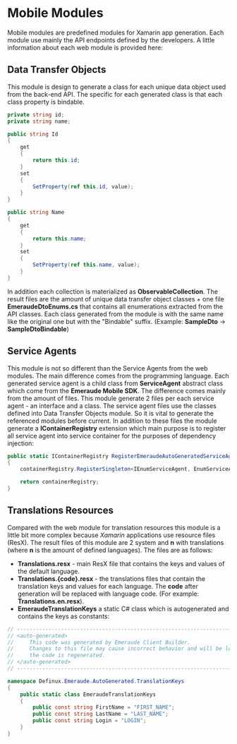# Mobile Modules
Mobile modules are predefined modules for Xamarin app generation. Each module use mainly the API endpoints defined by 
the developers. A little information about each web module is provided here:

## Data Transfer Objects
This module is design to generate a class for each unique data object used from the back-end API.
The specific for each generated class is that each class property is bindable. 
```cs
private string id;
private string name;

public string Id 
{ 
	get
	{
		return this.id;
	}
	set
	{
		SetProperty(ref this.id, value); 
	}
}

public string Name 
{ 
	get
	{
		return this.name;
	}
	set
	{
		SetProperty(ref this.name, value); 
	}
}
```

In addition each collection is materialized as **ObservableCollection**. 
The result files are the amount of unique data transfer object classes +
one file **EmeraudeDtoEnums.cs** that contains all enumerations extracted from the API classes. Each class 
generated from the module is with the same name like the original one but with the "Bindable" suffix. 
(Example: **SampleDto** -> **SampleDtoBindable**)

## Service Agents
This module is not so different than the Service Agents from the web modules. The main difference 
comes from the programming language. Each generated service agent is a child class from **ServiceAgent** 
abstract class which come from the **Emeraude Mobile SDK**. The difference comes mainly from the 
amount of files. This module generate 2 files per each service agent - an interface and a class.
The service agent files use the classes defined into Data Transfer Objects module. So it is vital to 
generate the referenced modules before current. In addition to these files the module generate a 
**IContainerRegistry** extension which main purpose is to register all service agent into service container
for the purposes of dependency injection:
```cs
public static IContainerRegistry RegisterEmeraudeAutoGeneratedServiceAgents(this IContainerRegistry containerRegistry)
{
    containerRegistry.RegisterSingleton<IEnumServiceAgent, EnumServiceAgent>();

    return containerRegistry;
}
```

## Translations Resources
Compared with the web module for translation resources this module is a little bit more complex because
*Xamarin* applications use resource files (ResX). The result files of this module are 2 system and 
**n** with translations (where **n** is the amount of defined languages). The files are as follows:
- **Translations.resx** - main ResX file that contains the keys and values of the default language.
- **Translations.{code}.resx** - the translations files that contain the translation keys and values for each 
language. The **code** after generation will be replaced with language code. (For example: **Translations.en.resx**).
- **EmeraudeTranslationKeys** a static C# class which is autogenerated and contains the keys as constants:
```cs
// ------------------------------------------------------------------------------
// <auto-generated>
//     This code was generated by Emeraude Client Builder.
//     Changes to this file may cause incorrect behavior and will be lost if
//     the code is regenerated.
// </auto-generated>
// ------------------------------------------------------------------------------

namespace Definux.Emeraude.AutoGenerated.TranslationKeys
{
    public static class EmeraudeTranslationKeys
    {
        public const string FirstName = "FIRST_NAME";
        public const string LastName = "LAST_NAME";
        public const string Login = "LOGIN";
    }
}
```
